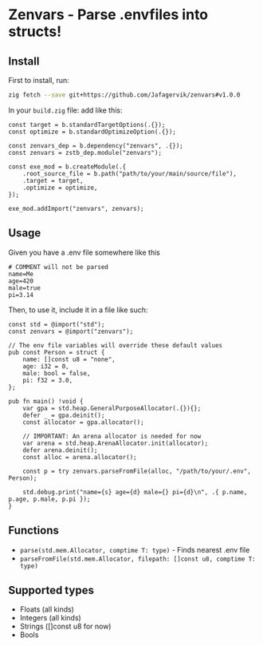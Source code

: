 # Zenvars - Parse .envfiles into structs!

## Install

First to install, run:
```sh 
zig fetch --save git+https://github.com/Jafagervik/zenvars#v1.0.0
```

In your `build.zig` file: add like this:

```zig 
const target = b.standardTargetOptions(.{});
const optimize = b.standardOptimizeOption(.{});

const zenvars_dep = b.dependency("zenvars", .{});
const zenvars = zstb_dep.module("zenvars");

const exe_mod = b.createModule(.{
    .root_source_file = b.path("path/to/your/main/source/file"),
    .target = target,
    .optimize = optimize,
});

exe_mod.addImport("zenvars", zenvars);
```

## Usage

Given you have a .env file somewhere like this
```dosini
# COMMENT will not be parsed
name=Me
age=420
male=true
pi=3.14
```

Then, to use it, include it in a file like such: 

```zig 
const std = @import("std");
const zenvars = @import("zenvars");

// The env file variables will override these default values
pub const Person = struct {
    name: []const u8 = "none", 
    age: i32 = 0,
    male: bool = false,
    pi: f32 = 3.0,
};

pub fn main() !void {
    var gpa = std.heap.GeneralPurposeAllocator(.{}){};
    defer _ = gpa.deinit();
    const allocator = gpa.allocator();

    // IMPORTANT: An arena allocator is needed for now
    var arena = std.heap.ArenaAllocator.init(allocator);
    defer arena.deinit();
    const alloc = arena.allocator();

    const p = try zenvars.parseFromFile(alloc, "/path/to/your/.env", Person);

    std.debug.print("name={s} age={d} male={} pi={d}\n", .{ p.name, p.age, p.male, p.pi });
}
```

## Functions 
* `parse(std.mem.Allocator, comptime T: type)` - Finds nearest .env file
* `parseFromFile(std.mem.Allocator, filepath: []const u8, comptime T: type)` 

## Supported types

* Floats (all kinds)
* Integers (all kinds)
* Strings ([]const u8 for now)
* Bools

